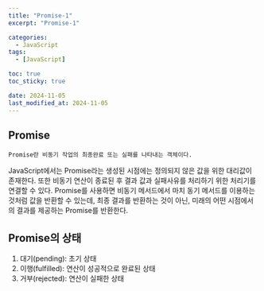 ```yaml
---
title: "Promise-1"
excerpt: "Promise-1"

categories:
  - JavaScript
tags:
  - [JavaScript]

toc: true
toc_sticky: true

date: 2024-11-05
last_modified_at: 2024-11-05
---
```


## Promise

    Promise란 비동기 작업의 최종완료 또는 실패를 나타내는 객체이다.

JavaScript에서는 Promise라는 생성된 시점에는 정의되지 않은 값을 위한 대리값이 존재한다.
또한 비동기 연산이 종료된 후 결과 값과 실패사유를 처리하기 위한 처리기를 연결할 수 있다.
Promise를 사용하면 비동기 메서드에서 마치 동기 메서드를 이용하는 것처럼 값을 반환할 수 있는데, 최종 결과를 반환하는 것이 아닌, 미래의 어떤 시점에서의 결과를 제공하는 Promise를 반환한다.

## Promise의 상태

1. 대기(pending): 초기 상태
2. 이행(fulfilled): 연산이 성공적으로 완료된 상태
3. 거부(rejected): 연산이 실패한 상태
